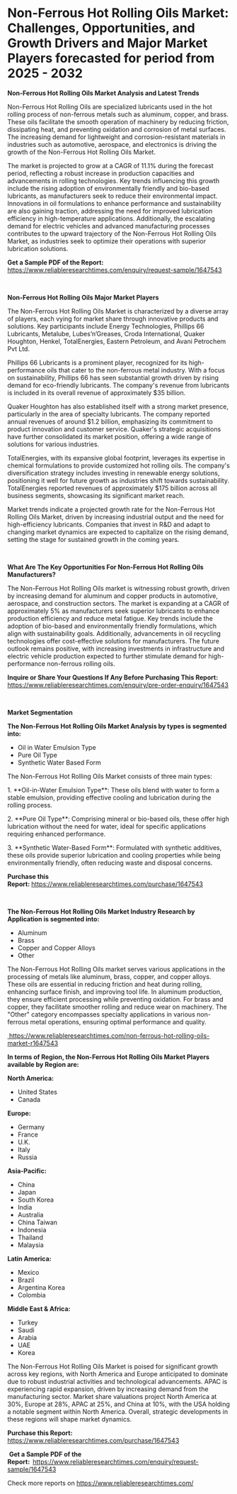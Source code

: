 <p><h1>Non-Ferrous Hot Rolling Oils Market: Challenges, Opportunities, and Growth Drivers and Major Market Players forecasted for period from 2025 - 2032</h1></p><p><strong>Non-Ferrous Hot Rolling Oils Market Analysis and Latest Trends</strong></p>
<p><p>Non-Ferrous Hot Rolling Oils are specialized lubricants used in the hot rolling process of non-ferrous metals such as aluminum, copper, and brass. These oils facilitate the smooth operation of machinery by reducing friction, dissipating heat, and preventing oxidation and corrosion of metal surfaces. The increasing demand for lightweight and corrosion-resistant materials in industries such as automotive, aerospace, and electronics is driving the growth of the Non-Ferrous Hot Rolling Oils Market.</p><p>The market is projected to grow at a CAGR of 11.1% during the forecast period, reflecting a robust increase in production capacities and advancements in rolling technologies. Key trends influencing this growth include the rising adoption of environmentally friendly and bio-based lubricants, as manufacturers seek to reduce their environmental impact. Innovations in oil formulations to enhance performance and sustainability are also gaining traction, addressing the need for improved lubrication efficiency in high-temperature applications. Additionally, the escalating demand for electric vehicles and advanced manufacturing processes contributes to the upward trajectory of the Non-Ferrous Hot Rolling Oils Market, as industries seek to optimize their operations with superior lubrication solutions.</p></p>
<p><strong>Get a Sample PDF of the Report:&nbsp;</strong> <a href="https://www.reliableresearchtimes.com/enquiry/request-sample/1647543?utm_campaign=3281&utm_medium=2&utm_source=Github&utm_content=ia&utm_term=29032025&utm_id=non-ferrous-hot-rolling-oils">https://www.reliableresearchtimes.com/enquiry/request-sample/1647543</a></p>
<p>&nbsp;</p>
<p><strong>Non-Ferrous Hot Rolling Oils Major Market Players</strong></p>
<p><p>The Non-Ferrous Hot Rolling Oils Market is characterized by a diverse array of players, each vying for market share through innovative products and solutions. Key participants include Energy Technologies, Phillips 66 Lubricants, Metalube, Lubes’n’Greases, Croda International, Quaker Houghton, Henkel, TotalEnergies, Eastern Petroleum, and Avani Petrochem Pvt Ltd.</p><p>Phillips 66 Lubricants is a prominent player, recognized for its high-performance oils that cater to the non-ferrous metal industry. With a focus on sustainability, Phillips 66 has seen substantial growth driven by rising demand for eco-friendly lubricants. The company's revenue from lubricants is included in its overall revenue of approximately $35 billion.</p><p>Quaker Houghton has also established itself with a strong market presence, particularly in the area of specialty lubricants. The company reported annual revenues of around $1.2 billion, emphasizing its commitment to product innovation and customer service. Quaker's strategic acquisitions have further consolidated its market position, offering a wide range of solutions for various industries.</p><p>TotalEnergies, with its expansive global footprint, leverages its expertise in chemical formulations to provide customized hot rolling oils. The company's diversification strategy includes investing in renewable energy solutions, positioning it well for future growth as industries shift towards sustainability. TotalEnergies reported revenues of approximately $175 billion across all business segments, showcasing its significant market reach.</p><p>Market trends indicate a projected growth rate for the Non-Ferrous Hot Rolling Oils Market, driven by increasing industrial output and the need for high-efficiency lubricants. Companies that invest in R&D and adapt to changing market dynamics are expected to capitalize on the rising demand, setting the stage for sustained growth in the coming years.</p></p>
<p>&nbsp;</p>
<p><strong>What Are The Key Opportunities For Non-Ferrous Hot Rolling Oils Manufacturers?</strong></p>
<p><p>The Non-Ferrous Hot Rolling Oils market is witnessing robust growth, driven by increasing demand for aluminum and copper products in automotive, aerospace, and construction sectors. The market is expanding at a CAGR of approximately 5% as manufacturers seek superior lubricants to enhance production efficiency and reduce metal fatigue. Key trends include the adoption of bio-based and environmentally friendly formulations, which align with sustainability goals. Additionally, advancements in oil recycling technologies offer cost-effective solutions for manufacturers. The future outlook remains positive, with increasing investments in infrastructure and electric vehicle production expected to further stimulate demand for high-performance non-ferrous rolling oils.</p></p>
<p><strong>Inquire or Share Your Questions If Any Before Purchasing This Report:</strong> <a href="https://www.reliableresearchtimes.com/enquiry/pre-order-enquiry/1647543?utm_campaign=3281&utm_medium=2&utm_source=Github&utm_content=ia&utm_term=29032025&utm_id=non-ferrous-hot-rolling-oils">https://www.reliableresearchtimes.com/enquiry/pre-order-enquiry/1647543</a></p>
<p>&nbsp;</p>
<p><strong>Market Segmentation</strong></p>
<p><strong>The Non-Ferrous Hot Rolling Oils Market Analysis by types is segmented into:</strong></p>
<p><ul><li>Oil in Water Emulsion Type</li><li>Pure Oil Type</li><li>Synthetic Water Based Form</li></ul></p>
<p><p>The Non-Ferrous Hot Rolling Oils Market consists of three main types: </p><p>1. **Oil-in-Water Emulsion Type**: These oils blend with water to form a stable emulsion, providing effective cooling and lubrication during the rolling process. </p><p>2. **Pure Oil Type**: Comprising mineral or bio-based oils, these offer high lubrication without the need for water, ideal for specific applications requiring enhanced performance.</p><p>3. **Synthetic Water-Based Form**: Formulated with synthetic additives, these oils provide superior lubrication and cooling properties while being environmentally friendly, often reducing waste and disposal concerns.</p></p>
<p><strong>Purchase this Report:&nbsp;</strong><a href="https://www.reliableresearchtimes.com/purchase/1647543?utm_campaign=3281&utm_medium=2&utm_source=Github&utm_content=ia&utm_term=29032025&utm_id=non-ferrous-hot-rolling-oils">https://www.reliableresearchtimes.com/purchase/1647543</a></p>
<p>&nbsp;</p>
<p><strong>The Non-Ferrous Hot Rolling Oils Market Industry Research by Application is segmented into:</strong></p>
<p><ul><li>Aluminum</li><li>Brass</li><li>Copper and Copper Alloys</li><li>Other</li></ul></p>
<p><p>The Non-Ferrous Hot Rolling Oils market serves various applications in the processing of metals like aluminum, brass, copper, and copper alloys. These oils are essential in reducing friction and heat during rolling, enhancing surface finish, and improving tool life. In aluminum production, they ensure efficient processing while preventing oxidation. For brass and copper, they facilitate smoother rolling and reduce wear on machinery. The "Other" category encompasses specialty applications in various non-ferrous metal operations, ensuring optimal performance and quality.</p></p>
<p><a href="https://www.reliableresearchtimes.com/non-ferrous-hot-rolling-oils-market-r1647543?utm_campaign=3281&utm_medium=2&utm_source=Github&utm_content=ia&utm_term=29032025&utm_id=non-ferrous-hot-rolling-oils">&nbsp;https://www.reliableresearchtimes.com/non-ferrous-hot-rolling-oils-market-r1647543</a></p>
<p><strong>In terms of Region, the Non-Ferrous Hot Rolling Oils Market Players available by Region are:</strong></p>
<p>
    <p> <strong> North America: </strong>
        <ul>
            <li>United States</li>
            <li>Canada</li>
        </ul>
        </p> 
    <p> <strong> Europe: </strong>
        <ul>
            <li>Germany</li>
            <li>France</li>
            <li>U.K.</li>
            <li>Italy</li>
            <li>Russia</li>
        </ul>
        </p> 
    <p> <strong> Asia-Pacific: </strong>
        <ul>
            <li>China</li>
            <li>Japan</li>
            <li>South Korea</li>
            <li>India</li>
            <li>Australia</li>
            <li>China Taiwan</li>
            <li>Indonesia</li>
            <li>Thailand</li>
            <li>Malaysia</li>
        </ul>
        </p> 
    <p> <strong> Latin America: </strong>
        <ul>
            <li>Mexico</li>
            <li>Brazil</li>
            <li>Argentina Korea</li>
            <li>Colombia</li>
        </ul>
        </p> 
    <p> <strong> Middle East & Africa: </strong>
        <ul>
            <li>Turkey</li>
            <li>Saudi</li>
            <li>Arabia</li>
            <li>UAE</li>
            <li>Korea</li>
        </ul>
    </p>
    </p>
<p><p>The Non-Ferrous Hot Rolling Oils Market is poised for significant growth across key regions, with North America and Europe anticipated to dominate due to robust industrial activities and technological advancements. APAC is experiencing rapid expansion, driven by increasing demand from the manufacturing sector. Market share valuations project North America at 30%, Europe at 28%, APAC at 25%, and China at 10%, with the USA holding a notable segment within North America. Overall, strategic developments in these regions will shape market dynamics.</p></p>
<p><strong>Purchase this Report: </strong><a href="https://www.reliableresearchtimes.com/purchase/1647543?utm_campaign=3281&utm_medium=2&utm_source=Github&utm_content=ia&utm_term=29032025&utm_id=non-ferrous-hot-rolling-oils">https://www.reliableresearchtimes.com/purchase/1647543</a></p>
<p>&nbsp;<strong>Get a Sample PDF of the Report:&nbsp;&nbsp;</strong><a href="https://www.reliableresearchtimes.com/enquiry/request-sample/1647543?utm_campaign=3281&utm_medium=2&utm_source=Github&utm_content=ia&utm_term=29032025&utm_id=non-ferrous-hot-rolling-oils">https://www.reliableresearchtimes.com/enquiry/request-sample/1647543</a></p>
<p><strong></strong></p>
<p>Check more reports on <a href="https://www.reliableresearchtimes.com/?utm_campaign=3281&utm_medium=2&utm_source=Github&utm_content=ia&utm_term=29032025&utm_id=non-ferrous-hot-rolling-oils">https://www.reliableresearchtimes.com/</a></p>